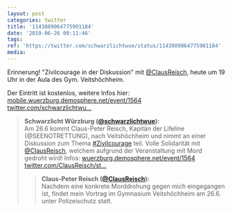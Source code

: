 ```yaml
---
layout: post
categories: twitter
title: '1143809064775901184'
date: '2019-06-26 09:11:46'
tags: 
ref: 'https://twitter.com/schwarzlichtwue/status/1143809064775901184'
media:
---
```

Erinnerung! "Zivilcourage in der Diskussion" mit [@ClausReisch](https://twitter.com/ClausReisch), heute um 19 Uhr in der Aula des Gym. Veitshöchheim.



Der Eintritt ist kostenlos, weitere Infos hier: [mobile.wuerzburg.demosphere.net/event/1564](https://mobile.wuerzburg.demosphere.net/event/1564) [twitter.com/schwarzlichtwu…](https://twitter.com/schwarzlichtwue/status/1138745773787615232) 


> <b>Schwarzlicht Würzburg ([@schwarzlichtwue](https://twitter.com/schwarzlichtwue)):</b>  
>Am 26.6 kommt Claus-Peter Reisch, Kapitän der Lifeline (@SEENOTRETTUNG), nach Veitshöchheim und nimmt an einer Diskussion zum Thema [#Zivilcourage](/t/zivilcourage) teil. Volle Solidarität mit [@ClausReisch](https://twitter.com/ClausReisch), welchem aufgrund der Veranstaltung mit Mord gedroht wird! Infos: [wuerzburg.demosphere.net/event/1564](https://wuerzburg.demosphere.net/event/1564) [twitter.com/ClausReisch/st…](https://twitter.com/ClausReisch/status/1137469399877738496)   
>  
>  
>> <b>Claus-Peter Reisch ([@ClausReisch](https://twitter.com/ClausReisch)):</b>    
>>Nachdem eine konkrete Morddrohung gegen mich eingegangen ist, findet mein Vortrag im Gymnasium Veitshöchheim am 26.6. unter Polizeischutz statt.     
>>    
>>    
>  
>  

